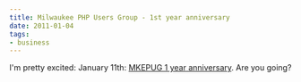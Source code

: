 ```yaml
---
title: Milwaukee PHP Users Group - 1st year anniversary
date: 2011-01-04
tags:
- business
---
```

I'm pretty excited: January 11th: [MKEPUG 1 year anniversary](http://www.mkepug.org/calendar/15421975/).  Are you going?
